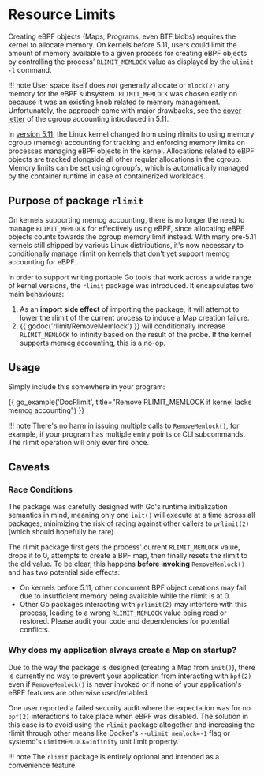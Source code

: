 # Resource Limits

Creating eBPF objects (Maps, Programs, even BTF blobs) requires the kernel to
allocate memory. On kernels before 5.11, users could limit the amount of memory
available to a given process for creating eBPF objects by controlling the
process' `RLIMIT_MEMLOCK` value as displayed by the `ulimit -l` command.

!!! note
    User space itself does *not* generally allocate or `mlock(2)` any
    memory for the eBPF subsystem. `RLIMIT_MEMLOCK` was chosen early on because
    it was an existing knob related to memory management. Unfortunately, the
    approach came with major drawbacks, see the [cover
    letter](https://lore.kernel.org/bpf/20201201215900.3569844-1-guro@fb.com) of
    the cgroup accounting introduced in 5.11.

In [version 5.11](https://lore.kernel.org/bpf/20201201215900.3569844-1-guro@fb.com),
the Linux kernel changed from using rlimits to using memory cgroup (memcg)
accounting for tracking and enforcing memory limits on processes managing eBPF
objects in the kernel. Allocations related to eBPF objects are tracked alongside
all other regular allocations in the cgroup. Memory limits can be set using
cgroupfs, which is automatically managed by the container runtime in case of
containerized workloads.

## Purpose of package `rlimit`

On kernels supporting memcg accounting, there is no longer the need to manage
`RLIMIT_MEMLOCK` for effectively using eBPF, since allocating eBPF objects
counts towards the cgroup memory limit instead. With many pre-5.11 kernels still
shipped by various Linux distributions, it's now necessary to conditionally
manage rlimit on kernels that don't yet support memcg accounting for eBPF.

In order to support writing portable Go tools that work across a wide range of
kernel versions, the `rlimit` package was introduced. It encapsulates two main
behaviours:

1. As an **import side effect** of importing the package, it will attempt to
   lower the rlimit of the current process to induce a Map creation failure.
2. {{ godoc('rlimit/RemoveMemlock') }} will conditionally increase
   `RLIMIT_MEMLOCK` to infinity based on the result of the probe. If the kernel
   supports memcg accounting, this is a no-op.

## Usage

Simply include this somewhere in your program:

{{ go_example('DocRlimit', title="Remove RLIMIT_MEMLOCK if kernel lacks memcg accounting") }}

!!! note
    There's no harm in issuing multiple calls to `RemoveMemlock()`, for example,
    if your program has multiple entry points or CLI subcommands. The rlimit
    operation will only ever fire once.

## Caveats

### Race Conditions

The package was carefully designed with Go's runtime initialization semantics in
mind, meaning only one `init()` will execute at a time across all packages,
minimizing the risk of racing against other callers to `prlimit(2)` (which
should hopefully be rare).

The rlimit package first gets the process' current `RLIMIT_MEMLOCK` value, drops
it to 0, attempts to create a BPF map, then finally resets the rlimit to the old
value. To be clear, this happens **before invoking** `RemoveMemlock()` and has
two potential side effects:

- On kernels before 5.11, other concurrent BPF object creations may fail due to
  insufficient memory being available while the rlimit is at 0.
- Other Go packages interacting with `prlimit(2)` may interfere with this
  process, leading to a wrong `RLIMIT_MEMLOCK` value being read or restored.
  Please audit your code and dependencies for potential conflicts.

### Why does my application always create a Map on startup?

Due to the way the package is designed (creating a Map from `init()`), there is
currently no way to prevent your application from interacting with `bpf(2)` even
if `RemoveMemlock()` is never invoked or if none of your application's eBPF
features are otherwise used/enabled.

One user reported a failed security audit where the expectation was for no
`bpf(2)` interactions to take place when eBPF was disabled. The solution in this
case is to avoid using the `rlimit` package altogether and increasing the rlimit
through other means like Docker's `--ulimit memlock=-1` flag or systemd's
`LimitMEMLOCK=infinity` unit limit property.

!!! note
    The `rlimit` package is entirely optional and intended as a convenience
    feature.
